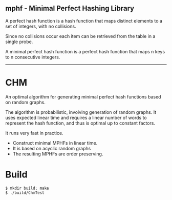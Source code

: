 mphf - Minimal Perfect Hashing Library
--------------------------------------

A perfect hash function is a hash function that maps distinct elements to a set of integers, with no collisions.

Since no collisions occur each item can be retrieved from the table in a single probe.

A minimal perfect hash function is a perfect hash function that maps n keys to n consecutive integers. 

**********
CHM
===

An optimal algorithm for generating minimal perfect hash functions based on random graphs.

The algorithm is probabilistic, involving generation of random graphs.
It uses expected linear time and requires a linear number of words to represent the hash function, and thus is optimal up to constant factors.

It runs very fast in practice.

- Construct minimal MPHFs in linear time. 
- It is based on acyclic random graphs 
- The resulting MPHFs are order preserving.

Build
===

    $ mkdir build; make
    $ ./build/ChmTest
